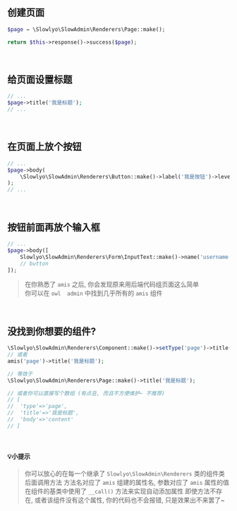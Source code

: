 ## 创建页面

```php
$page = \Slowlyo\SlowAdmin\Renderers\Page::make();

return $this->response()->success($page);
```
<br>

## 给页面设置标题

```php
// ...
$page->title('我是标题');
// ...
```
<br>

## 在页面上放个按钮

```php
// ...
$page->body(
    \Slowlyo\SlowAdmin\Renderers\Button::make()->label('我是按钮')->level('primary');
);
// ...
```
<br>

## 按钮前面再放个输入框

```php
// ...
$page->body([
	Slowlyo\SlowAdmin\Renderers\Form\InputText::make()->name('username')->label('姓名'),
	// button
]);
```

> 在你熟悉了 `amis` 之后, 你会发现原来用后端代码组页面这么简单<br> 你可以在 `owl  admin` 中找到几乎所有的 `amis` 组件

<br>

## 没找到你想要的组件?

```php
\Slowlyo\SlowAdmin\Renderers\Component::make()->setType('page')->title('我是标题');
// 或者
amis('page')->title('我是标题');

// 等效于
\Slowlyo\SlowAdmin\Renderers\Page::make()->title('我是标题');

// 或者你可以直接写个数组 (有点丑, 而且不方便维护~ 不推荐)
// [
// 	'type'=>'page',
// 	'title'=>'我是标题',
// 	'body'=>'content'
// ]
```

<br>

#### 💡小提示
> 你可以放心的在每一个继承了 `Slowlyo\SlowAdmin\Renderers` 类的组件类后面调用方法
> 方法名对应了 `amis` 组建的属性名, 参数对应了 `amis` 属性的值
> 在组件的基类中使用了 `__call()` 方法来实现自动添加属性
> 即使方法不存在, 或者该组件没有这个属性, 你的代码也不会报错, 只是效果出不来罢了~

